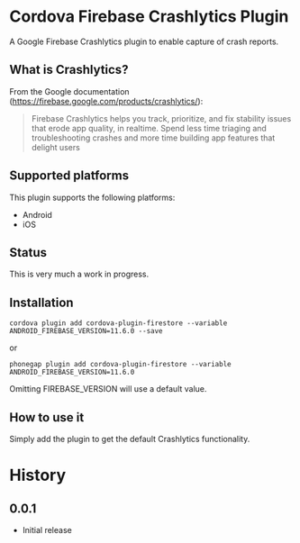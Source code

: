 Cordova Firebase Crashlytics Plugin
==

A Google Firebase Crashlytics plugin to enable capture of crash reports.

What is Crashlytics?
--

From the Google documentation (https://firebase.google.com/products/crashlytics/):

> Firebase Crashlytics helps you track, prioritize, and fix stability issues that erode app quality, in realtime. Spend less time triaging and troubleshooting crashes and more time building app features that delight users

Supported platforms
--
This plugin supports the following platforms:

- Android
- iOS

Status
--
This is very much a work in progress.

Installation
--

`cordova plugin add cordova-plugin-firestore --variable ANDROID_FIREBASE_VERSION=11.6.0 --save`

or

`phonegap plugin add cordova-plugin-firestore --variable ANDROID_FIREBASE_VERSION=11.6.0`

Omitting FIREBASE_VERSION will use a default value.

How to use it
--
Simply add the plugin to get the default Crashlytics functionality.

History
==
0.0.1
--
- Initial release
